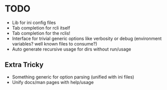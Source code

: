 # TODO
* Lib for ini config files
* Tab completion for rcli itself
* Tab completion for the rclis!
* Interface for trivial generic options like verbosity or debug (environment variables? well known files to consume?)
* Auto generate recursive usage for dirs without run/usage

## Extra Tricky
* Something generic for option parsing (unified with ini files)
* Unify docs/man pages with help/usage
